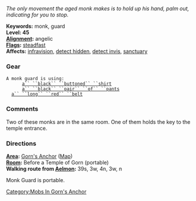 *The only movement the aged monk makes is to hold up his hand, palm out,
indicating for you to stop.*

**Keywords:** monk, guard  
**Level: 45**  
**[Alignment](Alignment "wikilink"):** angelic  
**[Flags](:Category:Mob_Types.md "wikilink"):**
[steadfast](Sentinel_Mobs.md "wikilink")  
**Affects:** [infravision](Infravision.md "wikilink"), [detect
hidden](Detect_Hidden.md "wikilink"), [detect
invis](Detect_Invis.md "wikilink"), [sanctuary](Sanctuary.md "wikilink")

### Gear

`A monk guard is using:`  
<worn on body>`      `[`a`` ``black`` ``buttoned`` ``shirt`](Black_Buttoned_Shirt.md "wikilink")  
<worn on legs>`      `[`a`` ``black`` ``pair`` ``of`` ``pants`](Black_Pair_Of_Pants.md "wikilink")  
<worn about waist>`  `[`a`` ``long`` ``red`` ``belt`](Long_Red_Belt.md "wikilink")

### Comments

Two of these monks are in the same room. One of them holds the key to
the temple entrance.

### Directions

**[Area](:Category:Areas.md "wikilink"):** [Gorn's
Anchor](:Category:Gorn's_Anchor.md "wikilink")
([Map](Gorn's_Anchor_Map.md "wikilink"))  
**[Room](:Category:Rooms.md "wikilink"):** Before a Temple of Gorn
(portable)  
**Walking route from [Aelmon](Aelmon "wikilink"):** 39s, 3w, 4n, 3w, n

Monk Guard is portable.

[Category:Mobs In Gorn's
Anchor](Category:Mobs_In_Gorn's_Anchor "wikilink")
